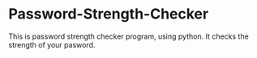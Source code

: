 # Password-Strength-Checker
This is password strength checker program, using python. 
It checks the strength of your pasword.

